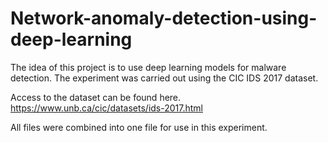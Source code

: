 # Network-anomaly-detection-using-deep-learning
The idea of this project is to use deep learning models for malware detection. The experiment was carried out using the CIC IDS 2017 dataset.

Access to the dataset can be found here. https://www.unb.ca/cic/datasets/ids-2017.html

All files were combined into one file for use in this experiment.

